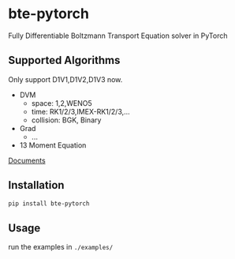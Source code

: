 # bte-pytorch
Fully Differentiable Boltzmann Transport Equation solver in PyTorch

## Supported Algorithms

Only support D1V1,D1V2,D1V3 now.

- DVM
    - space: 1,2,WENO5
    - time: RK1/2/3,IMEX-RK1/2/3,...
    - collision: BGK, Binary
- Grad
    - ...
- 13 Moment Equation

[Documents](https://bte-pytorch.readthedocs.io/en/latest/index.html#)

## Installation

```bash
pip install bte-pytorch
```
## Usage

run the examples in `./examples/`
